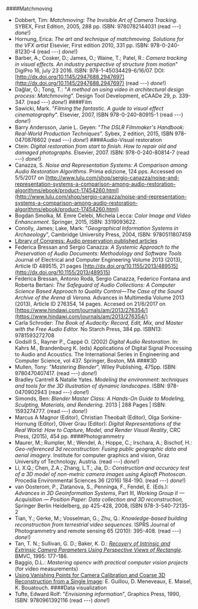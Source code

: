 ####Matchmoving
* Dobbert, Tim: *Matchmoving: The Invisible Art of Camera Tracking*. SYBEX, First Edition, 2005, 288 pp. ISBN: 9780782144031 (read ---) *done*!)
* Hornung, Erica: *The art and technique of matchmoving. Solutions for the VFX artist* Elsevier, First edition 2010, 331 pp. ISBN: 978-0-240-81230-4 (read ---) *done*!)
* Barber, A.; Cosker, D.; James, O.; Waine, T.; Patel, R.: *Camera tracking in visual effects. An industry perspective of structure from motion*" DigiPro 16, july 23 2016. ISBN: 978-1-45034429-6/16/07. DOI: [http://dx.doi.org/10.1145/2947688.2947697](http://dx.doi.org/10.1145/2947688.2947697) (read ---) *done*!)
* Dağlar, Ö.; Tong, T.: "*A method on using video in architectural design process: Matchmoving*". Design Tool Development, eCAADe 29, p. 339-347.  (read ---) *done*!)
####Film 
* Sawicki, Mark. "*Filming the fantastic. A guide to visual effect cinematography*". Elsevier, 2007, ISBN 978-0-240-80915-1 (read ---) *done*!)
* Barry Andersson, Janie L. Geyen: "*The DSLR Filmmaker's Handbook: Real-World Production Techniques*". Sybex, 2 edition, 2015, ISBN 978-0470876602 (read ---) *done*!)
####Audio-Visual restoration
* Ctein: *Digital restoration from start to finish. How to repair old and damaged photographs*. Elsevier, 2007. ISBN: 978-0-240-80814-7 (read ---) *done*!)
* Canazza, S. _Noise and Representation Systems: A Comparison among Audio Restoration Algorithms_. Prima edizione, 124 pps. Accessed on 5/5/2017 on [http://www.lulu.com/shop/sergio-canazza/noise-and-representation-systems-a-comparison-among-audio-restoration-algorithms/ebook/product-17454260.html](http://www.lulu.com/shop/sergio-canazza/noise-and-representation-systems-a-comparison-among-audio-restoration-algorithms/ebook/product-17454260.html)
* Bogdan Smolka, M. Emre Celebi, Michela Lecca: _Color Image and Video Enhancement_. Springer, 2015, ISBN: 3319093622.
* Conolly, James; Lake, Mark: "*Geographical Information Systems in Archaeology*", Cambridge University Press, 2004, ISBN: 9780511807459
* [Library of Congress: Audio preservation published articles](https://www.loc.gov/programs/national-recording-preservation-board/resources/audio-preservation-bibliography/)
* Federica Bressan and Sergio Canazza: *A Systemic Approach to the Preservation of Audio Documents: Methodology and Software Tools* Journal of Electrical and Computer Engineering
Volume 2013 (2013), Article ID 489515, 21 pages
[http://dx.doi.org/10.1155/2013/489515](http://dx.doi.org/10.1155/2013/489515)
* Federica Bressan, Antonio Rodà, Sergio Canazza, Federico Fontana and Roberta Bertani: *The Safeguard of Audio Collections: A Computer Science Based Approach to Quality Control—The Case of the Sound Archive of the Arena di Verona.* Advances in Multimedia
Volume 2013 (2013), Article ID 276354, 14 pages. Accesed on 21/6/2017 on [https://www.hindawi.com/journals/am/2013/276354/](https://www.hindawi.com/journals/am/2013/276354/)
* Carla Schroder: *The Book of Audacity: Record, Edit, Mix, and Master with the Free Audio Editor.* No Starch Press, 384 pp. ISBN13: 9781593272708
* Godsill S., Rayner P., Cappé O. (2002) *Digital Audio Restoration*. In: Kahrs M., Brandenburg K. (eds) Applications of Digital Signal Processing to Audio and Acoustics. The International Series in Engineering and Computer Science, vol 437. Springer, Boston, MA
####3D
* Mullen, Tony: "*Mastering Blender*", Wiley Publishing, 475pp. ISBN: 9780470407417. (read ---) *done*!)
* Bradley Cantrell & Natalie Yates. *Modeling the environment: techniques and tools for the 3D illustration of dynamic landscapes*. ISBN: 978-0470902943 (read ---) *done*!)
* Simonds, Ben: *Blender Master Class: A Hands-On Guide to Modeling, Sculpting, Materials, and Rendering*. 2013 | 288 Pages | ISBN: 1593274777. (read ---) *done*!)
* Marcus A Magnor (Editor), Christian Theobalt (Editor), Olga Sorkine-Hornung (Editor), Oliver Grau (Editor): *Digital Representations of the Real World: How to Capture, Model, and Render Visual Reality*, CRC Press, (2015), 454 pp.
####Photogrammetry
* Maurer, M.; Rumpler, M.; Wendel, A.; Hoppe, C.; Irschara, A.; Bischof, H.: *Geo-referenced 3d reconstruction: Fusing public geographic data and aerial imagery*. Institute for computer graphics and vision, Graz University of Technology, Austria. (read ---) *done*!)
* Li, X.Q.; Chen, Z.A.; Zhang, L.T.; Jia, D.: *Construction and accuracy test of a 3D model of non-metric camera images using Agisoft Photoscan*. Procedia Environmental Sciences 36 (2016) 184-190. (read ---) *done*!)
* van Oosterom, P., Zlatanova, S., Penninga, F., Fendel, E. (Eds.): *Advances in 3D Geoinformation Systems*, Part III, *Working Group II — Acquisition — Position Paper: Data collection and 3D reconstruction,* Springer Berlin Heidelberg, pp 425-428, 2008, ISBN 978-3-540-72135-2
* Tian, Y.; Gerke, M.; Vosselman, G.; Zhu, Q.: *Knowledge-based building reconstruction from terrestrial video sequences.* ISPRS Journal of Photogrammetry and remote sensing 65 (2010): 395-408.  (read ---) *done*!)
* Tan, T. N.; Sullivan, G. D.;  Baker, K. D.: *[Recovery of Intrinsic and Extrinsic 
Camera Parameters Using Perspective Views of Rectangle](http://www.bmva.org/bmvc/1995/bmvc-95-017.pdf)*. BMVC, 1995: 177-186.
* Baggio, D.L.: *Mastering opencv with practical computer vision projects*   (for video measurements)
* [Using Vanishing Points for Camera Calibration and Coarse 3D Reconstruction from a Single Image](http://www.irisa.fr/prive/kadi/Reconstruction/paper.ps.gz): E. Guillou, D. Meneveaux, E. Maisel, K. Bouatouch.
####Data visualization
* Tufte, Edward Rolf: "*Envisioning information*", Graphics Press, 1990, ISBN: 9780961392116 (read ---) *done*!)